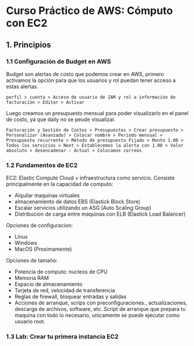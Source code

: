 # Curso Práctico de AWS: Cómputo con EC2

## 1. Principios

### 1.1 Configuración de Budget en AWS

Budget son alertas de costo que podemos crear en AWS, primero activamos la opción para que los usuarios y rol puedan tener acceso a estas alertas.

`perfil > cuenta > Acceso de usuario de IAM y rol a información de facturación > Editar > Activar`

Luego creamos un presupuesto mensual para poder visualizarlo en el panel de costo, ya que daily no se peude visualizar.

`Facturación y Gestión de Costos > Presupuestos > Crear presupuesto > Personalizar (Avanzado) > Colocar nombre > Periodo mensual > Presupuesto recurrente > Método de presupuesto Fijado > Monto 1.00 > Todos los servicios > Next > Establecemos la alerta con 1.00 > Valor absoluto > desencadenar : Actual > Colocamos correos`

### 1.2 Fundamentos de EC2

EC2: Elastic Compute Cloud = infraestructura como servicio. Consiste principalmente en la capacidad de computo:

* Alquilar maquinas virtuales
* almacenamiento de datos EBS (Elastick Block Store)
* Escalar servicios utilizando un ASG (Auto Scaling Group)
* Distribucion de carga entre maquinas con ELB (Elastick Load Balancer)

Opciones de configuracion:

* Linux
* Windows
* MacOS (Proximamente)

Opciones de tamaño:

* Potencia de computo: nucleos de CPU
* Memoria RAM
* Espacio de almacenamiento
* Tarjeta de red, velocidad de transferencia
* Reglas de firewall, bloquear entradas y salidas
* Acciones de arranque, scrips con preconfiguraciones., actualizaciones, descarga de archivos, software, etc. Script de arranque que prepara tu maquina con todo lo necesario, unicamente se puede ejecutar como usuario root.

### 1.3 Lab: Crear tu primera instancia EC2